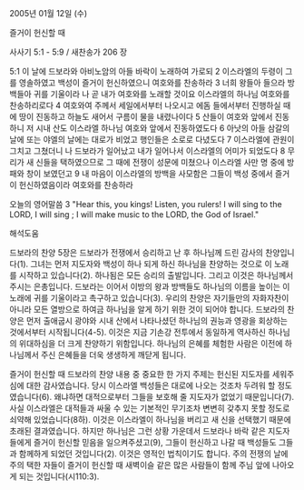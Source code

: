 2005년 01월 12일 (수)

즐거이 헌신할 때



사사기 5:1 - 5:9 / 새찬송가 206 장


5:1 이 날에 드보라와 아비노암의 아들 바락이 노래하여 가로되 2 이스라엘의 두령이 그를 영솔하였고 백성이 즐거이 헌신하였으니 여호와를 찬송하라 3 너희 왕들아 들으라 방백들아 귀를 기울이라 나 곧 내가 여호와를 노래할 것이요 이스라엘의 하나님 여호와를 찬송하리로다 4 여호와여 주께서 세일에서부터 나오시고 에돔 들에서부터 진행하실 때에 땅이 진동하고 하늘도 새어서 구름이 물을 내렸나이다 5 산들이 여호와 앞에서 진동하니 저 시내 산도 이스라엘 하나님 여호와 앞에서 진동하였도다 6 아낫의 아들 삼갈의 날에 또는 야엘의 날에는 대로가 비었고 행인들은 소로로 다녔도다 7 이스라엘에 관원이 그치고 그쳤더니 나 드보라가 일어났고 내가 일어나서 이스라엘의 어미가 되었도다 8 무리가 새 신들을 택하였으므로 그 때에 전쟁이 성문에 미쳤으나 이스라엘 사만 명 중에 방패와 창이 보였던고 9 내 마음이 이스라엘의 방백을 사모함은 그들이 백성 중에서 즐거이 헌신하였음이라 여호와를 찬송하라

오늘의 영어말씀
3 "Hear this, you kings! Listen, you rulers! I will sing to the LORD, I will sing ; I will make music to the LORD, the God of Israel."

해석도움





드보라의 찬양
5장은 드보라가 전쟁에서 승리하고 난 후 하나님께 드린 감사의 찬양입니다(1). 그녀는 먼저 지도자와 백성이 하나 되게 하신 하나님을 찬양하는 것으로 이 노래를 시작하고 있습니다(2). 하나됨은 모든 승리의 출발입니다. 그리고 이것은 하나님께서 주시는 은총입니다. 드보라는 이어서 이방의 왕과 방백들도 하나님의 이름을 높이는 이 노래에 귀를 기울이라고 촉구하고 있습니다(3). 우리의 찬양은 자기들만의 자화자찬이 아니라 모든 열방으로 하여금 하나님을 알게 하기 위한 것이 되어야 합니다. 드보라의 찬양은 먼저 출애굽시 광야와 시내 산에서 나타나셨던 하나님의 권능과 영광을 회상하는 것에서부터 시작됩니다(4-5). 이것은 지금 기손강 전투에서 동일하게 역사하신 하나님의 위대하심을 더 크게 찬양하기 위함입니다. 하나님의 은혜를 체험한 사람은 이전에 하나님께서 주신 은혜들을 더욱 생생하게 깨닫게 됩니다.    

즐거이 헌신할 때
드보라의 찬양 내용 중 중요한 한 가지 주제는 헌신된 지도자를 세워주심에 대한 감사였습니다. 당시 이스라엘 백성들은 대로에 나오는 것조차 두려워 할 정도였습니다(6). 왜냐하면 대적으로부터 그들을 보호해 줄 지도자가 없었기 때문입니다(7). 사실 이스라엘은 대적들과 싸울 수 있는 기본적인 무기조차 변변히 갖추지 못할 정도로 쇠약해 있었습니다(8하). 이것은 이스라엘이 하나님을 버리고 새 신을 선택했기 때문에 초래된 결과였습니다. 하지만 하나님은 그런 상황 가운데서 드보라나 바락 같은 지도자들에게 즐거이 헌신할 믿음을 일으켜주셨고(9), 그들이 헌신하고 나갈 때 백성들도 그들과 함께하게 되었던 것입니다(2). 이것은 영적인 법칙이기도 합니다. 주의 전쟁의 날에 주의 택한 자들이 즐거이 헌신할 때 새벽이슬 같은 많은 사람들이 함께 주님 앞에 나아오게 되는 것입니다(시110:3).